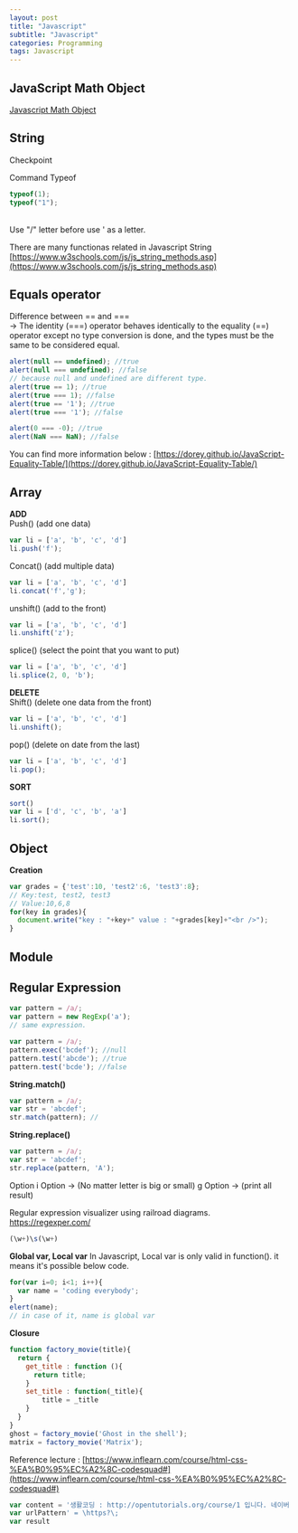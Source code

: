 ```yaml
---
layout: post
title: "Javascript"
subtitle: "Javascript"
categories: Programming
tags: Javascript
---
```


## **JavaScript Math Object**
[Javascript Math Object](https://www.w3schools.com/js/js_math.asp)

## **String**
Checkpoint

Command Typeof 
```javascript
typeof(1);
typeof("1");
```

<br>
Use "/" letter before use ' as a letter. <br>

There are many functionas related in Javascript String <br>
[https://www.w3schools.com/js/js_string_methods.asp](https://www.w3schools.com/js/js_string_methods.asp)

## **Equals operator**
Difference between == and === <br>
-> The identity (===) operator behaves identically to the equality (==) operator except no type conversion is done, and the types must be the same to be considered equal.
```javascript
alert(null == undefined); //true
alert(null === undefined); //false
// because null and undefined are different type.
alert(true == 1); //true
alert(true === 1); //false
alert(true == '1'); //true
alert(true === '1'); //false

alert(0 === -0); //true
alert(NaN === NaN); //false
```

You can find more information below : 
[https://dorey.github.io/JavaScript-Equality-Table/](https://dorey.github.io/JavaScript-Equality-Table/)

## **Array**
**ADD**<br>
Push() (add one data)
```javaScript
var li = ['a', 'b', 'c', 'd']
li.push('f');
```
Concat() (add multiple data)
```javaScript
var li = ['a', 'b', 'c', 'd']
li.concat('f','g');
```

unshift() (add to the front)
```javaScript
var li = ['a', 'b', 'c', 'd']
li.unshift('z');
```

splice() (select the point that you want to put)
```javaScript
var li = ['a', 'b', 'c', 'd']
li.splice(2, 0, 'b');
```

**DELETE**<br>
Shift() (delete one data from the front)
```javaScript
var li = ['a', 'b', 'c', 'd']
li.unshift();
```

pop() (delete on date from the last)
```javaScript
var li = ['a', 'b', 'c', 'd']
li.pop();
```

**SORT**<br>
```javaScript
sort()
var li = ['d', 'c', 'b', 'a']
li.sort();
```

## **Object**
**Creation**
```javaScript
var grades = {'test':10, 'test2':6, 'test3':8};
// Key:test, test2, test3
// Value:10,6,8
for(key in grades){
  document.write("key : "+key+" value : "+grades[key]+"<br />");
}
```

## **Module**

## **Regular Expression**

```javaScript
var pattern = /a/;
var pattern = new RegExp('a');
// same expression.
```

```javaScript
var pattern = /a/;
pattern.exec('bcdef'); //null
pattern.test('abcde'); //true
pattern.test('bcde'); //false
```

**String.match()**
```javaScript
var pattern = /a/;
var str = 'abcdef';
str.match(pattern); // 
```

**String.replace()**
```javaScript
var pattern = /a/;
var str = 'abcdef';
str.replace(pattern, 'A');
```
Option 
i Option -> (No matter letter is big or small)
g Option -> (print all result)

Regular expression visualizer using railroad diagrams. <br>
https://regexper.com/
```javaScript
(\w+)\s(\w+)
```

**Global var, Local var**
In Javascript, Local var is only valid in function().
it means it's possible below code.
```javaScript
for(var i=0; i<1; i++){
  var name = 'coding everybody';
}
elert(name);
// in case of it, name is global var
``` 

**Closure**
```javaScript
function factory_movie(title){
  return {
    get_title : function (){
      return title;
    }
    set_title : function(_title){
        title = _title
    }
  }
}
ghost = factory_movie('Ghost in the shell');
matrix = factory_movie('Matrix');
```


Reference lecture :
[https://www.inflearn.com/course/html-css-%EA%B0%95%EC%A2%8C-codesquad#](https://www.inflearn.com/course/html-css-%EA%B0%95%EC%A2%8C-codesquad#)


```javaScript
var content = '생활코딩 : http://opentutorials.org/course/1 입니다. 네이버 : http://naver.com 입니다.;
var urlPattern' = \https?\;
var result 
```